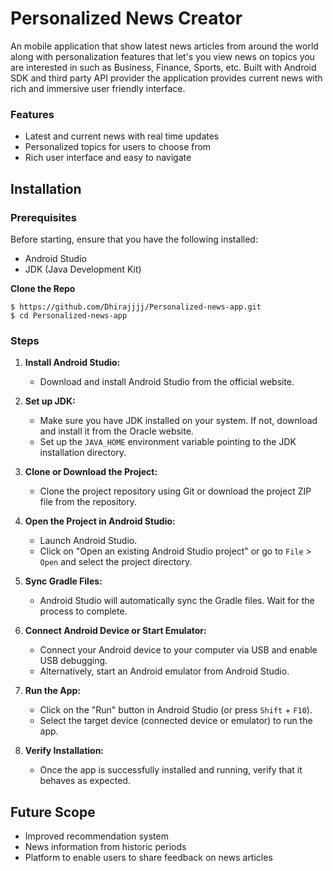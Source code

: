 # Personalized News Creator

An mobile application that show latest news articles from around the world along with personalization features that let's you view news on topics you are interested in such as Business, Finance, Sports, etc. Built with Android SDK and third party API provider the application provides current news with rich and immersive user friendly interface. 

### Features
 - Latest and current news with real time updates
 - Personalized topics for users to choose from
 - Rich user interface and easy to navigate

## Installation

### Prerequisites
Before starting, ensure that you have the following installed:

-   Android Studio
-   JDK (Java Development Kit)

**Clone the Repo**

    $ https://github.com/Dhirajjjj/Personalized-news-app.git
    $ cd Personalized-news-app
  
### Steps

1.  **Install Android Studio:**
    
    -   Download and install Android Studio from the official website.
2.  **Set up JDK:**
    
    -   Make sure you have JDK installed on your system. If not, download and install it from the Oracle website.
    -   Set up the `JAVA_HOME` environment variable pointing to the JDK installation directory.
3.  **Clone or Download the Project:**
    
    -   Clone the project repository using Git or download the project ZIP file from the repository.
4.  **Open the Project in Android Studio:**
    
    -   Launch Android Studio.
    -   Click on "Open an existing Android Studio project" or go to `File` > `Open` and select the project directory.
5.  **Sync Gradle Files:**
    
    -   Android Studio will automatically sync the Gradle files. Wait for the process to complete.
6.  **Connect Android Device or Start Emulator:**
    
    -   Connect your Android device to your computer via USB and enable USB debugging.
    -   Alternatively, start an Android emulator from Android Studio.
7.  **Run the App:**
    
    -   Click on the "Run" button in Android Studio (or press `Shift` + `F10`).
    -   Select the target device (connected device or emulator) to run the app.
8.  **Verify Installation:**
    
    -   Once the app is successfully installed and running, verify that it behaves as expected.

## Future Scope

 - Improved recommendation system
 - News information from historic periods
 - Platform to enable users to share feedback on news articles

